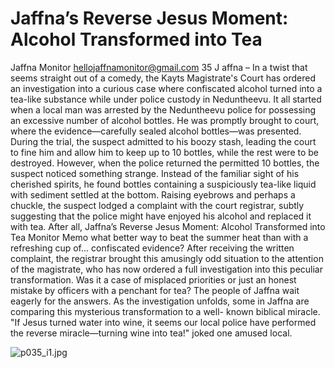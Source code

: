 # Jaffna’s Reverse Jesus Moment: Alcohol Transformed into Tea

Jaffna Monitor
hellojaffnamonitor@gmail.com
35
J
affna – In a twist that seems 
straight out of a comedy, the Kayts 
Magistrate's Court has ordered an 
investigation into a curious case 
where confiscated alcohol turned 
into a tea-like substance while under 
police custody in Neduntheevu.
It all started when a local man was 
arrested by the Neduntheevu police 
for possessing an excessive number 
of alcohol bottles. He was promptly 
brought to court, where the 
evidence—carefully sealed alcohol 
bottles—was presented.
During the trial, the suspect 
admitted to his boozy stash, leading 
the court to fine him and allow him 
to keep up to 10 bottles, while the 
rest were to be destroyed. However, 
when the police returned the 
permitted 10 bottles, the suspect 
noticed something strange. Instead 
of the familiar sight of his cherished 
spirits, he found bottles containing 
a suspiciously tea-like liquid with 
sediment settled at the bottom.
Raising eyebrows and perhaps 
a chuckle, the suspect lodged a 
complaint with the court registrar, 
subtly suggesting that the police 
might have enjoyed his alcohol 
and replaced it with tea. After all, 
Jaffna’s Reverse Jesus Moment: 
Alcohol Transformed into Tea
Monitor Memo
what better way to beat the summer heat than with a 
refreshing cup of... confiscated evidence?
After receiving the written complaint, the registrar 
brought this amusingly odd situation to the attention 
of the magistrate, who has now ordered a full 
investigation into this peculiar transformation. Was it 
a case of misplaced priorities or just an honest mistake 
by officers with a penchant for tea? The people of Jaffna 
wait eagerly for the answers.
As the investigation unfolds, some in Jaffna are 
comparing this mysterious transformation to a well-
known biblical miracle. "If Jesus turned water into 
wine, it seems our local police have performed the 
reverse miracle—turning wine into tea!" joked one 
amused local.

![p035_i1.jpg](images_out/012_jaffnas_reverse_jesus_moment_alcohol_transformed_i/p035_i1.jpg)

